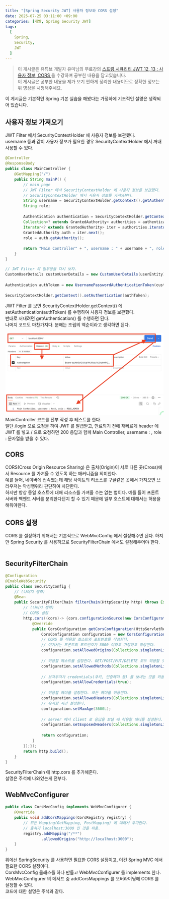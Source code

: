 ```yaml
---
title: "[Spring Security JWT] 사용자 정보와 CORS 설정"
date: 2025-07-25 03:11:00 +09:00
categories: [개발, Spring Security JWT]
tags:
  [
    Spring,
    Security,
    JWT
  ]
---
```


> 이 게시글은 유튜브 개발자 유미님의 무료강의 [ 스프링 시큐리티 JWT 12, 13 : 사용자 정보, CORS ](https://www.youtube.com/watch?v=obNHwsl0fXM)을 수강하며 공부한 내용을 담고있습니다.<br>
> 이 게시글은 공부한 내용을  제가 보기 편하게 정리한 내용이므로 정확한 정보는 위 영상을 시청해주세요.<br>

이 게시글은 기본적인 Spring 기본 실습을 해봤다는 가정하에 기초적인 설명은 생략되어 있습니다.<br>


## 사용자 정보 가져오기
JWT Filter 에서 SecurityContextHolder 에 사용자 정보를 보관했다.<br>
username 등과 같이 사용자 정보가 필요한 경우 SecurityContextHolder 에서 꺼내 사용할 수 있다.<br>

```java
@Controller
@ResponseBody
public class MainController {
    @GetMapping("/")
    public String mainP() {
        // main page
        // JWT Filter 에서 SecurityContextHolder 에 사용자 정보를 보관했다.
        // SecurityContextHolder 에서 사용자 정보를 가져와본다.
        String username = SecurityContextHolder.getContext().getAuthentication().getName();
        String role;

        Authentication authentication = SecurityContextHolder.getContext().getAuthentication();
        Collection<? extends GrantedAuthority> authorities = authentication.getAuthorities();
        Iterator<? extends GrantedAuthority> iter = authorities.iterator();
        GrantedAuthority auth = iter.next();
        role = auth.getAuthority();

        return "Main Controller" + ", username : " + username + ", role : " + role;
    }
}
```

```java
// JWT Filter 의 일부분을 다시 보자.
CustomUserDetails customUserDetails = new CustomUserDetails(userEntity);

Authentication authToken = new UsernamePasswordAuthenticationToken(customUserDetails, null, customUserDetails.getAuthorities());

SecurityContextHolder.getContext().setAuthentication(authToken);
```

JWT Filter 를 보면 SecurityContextHolder.getContext() 에 setAuthentication(authToken) 를 수행하여 사용자 정보를 보관했다.<br>
반대로 꺼내려면 getAuthentication() 를 수행하면 된다.<br>
나머지 코드도 마찬가지다. 분해는 조립의 역순이라고 생각하면 된다.<br>
<br>
![사진1](https://github.com/Hoon1999/hoon1999.github.io/blob/main/assets/img/2025-07-25-스프링시큐리티JWT_사용자_정보와_CORS_설정/1.png?raw=true)<br>
MainController 코드를 전부 작성 후 테스트를 한다.<br>
일단 /login 으로 요청을 하여 JWT 를 발급받고, 만료되기 전에 재빠르게 header 에 JWT 를 넣고 / 으로 요청하면 200 응답과 함께 Main Controller, username : , role : 문자열을 받을 수 있다.<br>

## CORS
CORS(Cross Origin Resource Sharing) 은 출처(Origin)이 서로 다른 곳(Cross)에서 Resource 를 가져올 수 있도록 하는 매커니즘을 의미한다.<br>
예를 들어, 네이버에 접속했는데 해당 사이트의 리소스를 구글같은 곳에서 가져오면 브라우저는 악성행위라 판단하여 차단한다.<br>
하지만 항상 동일 호스트에 대해 리소스를 가져올 수는 없는 법이다. 예를 들어 프론트 서버와 백엔드 서버를 분리한다던지 할 수 있기 때문에 일부 호스트에 대해서는 허용을 해줘야한다.<br>

## CORS 설정
CORS 를 설정하기 위해서는 기본적으로 WebMvcConfig 에서 설정해주면 된다. 하지만 Spring Security 를 사용하므로 SecurityFilterChain 에서도 설정해주어야 한다.<br>
<br>

## SecurityFilterChain
```java
@Configuration
@EnableWebSecurity
public class SecurityConfig {
    // (나머지 생략)
    @Bean
    public SecurityFilterChain filterChain(HttpSecurity http) throws Exception {
        // (나머지 생략)
        // CORS 설정
        http.cors((cors)-> {cors.configurationSource(new CorsConfigurationSource() {
            @Override
            public CorsConfiguration getCorsConfiguration(HttpServletRequest request) {
                CorsConfiguration configuration = new CorsConfiguration();
                // CORS 를 허용할 호스트와 포트번호를 작성한다.
                // 여기서는 프론트의 포트번호가 3000 이라고 가정하고 작성한다.
                configuration.setAllowedOrigins(Collections.singletonList("http://localhost:3000"));

                // 허용할 메소드를 설정한다. GET/POST/PUT/DELETE 모두 혀용할 것이다.
                configuration.setAllowedMethods(Collections.singletonList("*"));

                // 브자우저가 credentials(쿠키, 인증헤더 등) 를 보내는 것을 허용한다.
                configuration.setAllowCredentials(true);

                // 허용할 헤더를 설정한다. 모든 헤더를 허용한다.
                configuration.setAllowedHeaders(Collections.singletonList("*"));
                // 유지할 시간 설정한다.
                configuration.setMaxAge(3600L);

                // server 에서 client 로 응답을 보낼 때 허용할 헤더를 설정한다.
                configuration.setExposedHeaders(Collections.singletonList("Authorization"));

                return configuration;
            }
        });});
        return http.build();
    }
}
```

SecurityFilterChain 에 http.cors 를 추가해준다.<br>
설명은 주석에 나와있는게 전부다.<br>

## WebMvcConfigurer

```java
public class CorsMvcConfig implements WebMvcConfigurer {
    @Override
    public void addCorsMappings(CorsRegistry registry) {
        // 모든 Mapping(GetMapping, PostMapping) 에 대해서 추가한다.
        // 출처가 localhost:3000 인 것을 허용.
        registry.addMapping("/**")
                .allowedOrigins("http://localhost:3000");
    }
}
```
위에선 SpringSecurity 를 사용하면 필요한 CORS 설정이고, 이건 Spring MVC 에서 필요한 CORS 설정이다.<br>
CorsMvcConfig 클래스를 하나 만들고 WebMvcConfigurer 를 implements 한다.<br>
WebMvcConfigurer 의 메서드 중 addCorsMappings 를 오버라이딩해 CORS 를 설정할 수 있다.<br>
코드에 대한 설명은 주석과 같다.<br>

